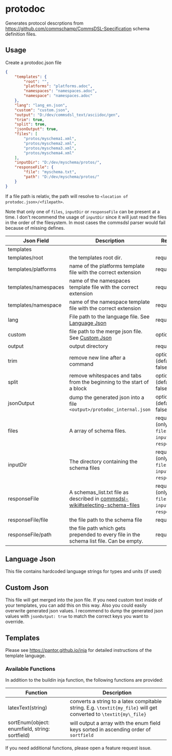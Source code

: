 # protodoc

Generates protocol descrptions from https://github.com/commschamp/CommsDSL-Specification schema definition files.

## Usage

Create a protodoc.json file
```json
{
    "templates": {
        "root": "",
        "platforms": "platforms.adoc",
        "namespaces": "namespaces.adoc",
        "namespace": "namespaces.adoc"
    },
    "lang": "lang_en.json",
    "custom": "custom.json",
    "output": "D:/dev/commsdsl_text/asciidoc/gen",
    "trim": true,
    "split": true,
    "jsonOutput": true,
    "files": [
        "protos/myschema1.xml",
        "protos/myschema2.xml",
        "protos/myschema3.xml",
        "protos/myschema4.xml"
    ],
    "inputDir": "D:/dev/myschema/protos/",
    "responseFile": {
        "file": "myschema.txt",
        "path": "D:/dev/myschema/protos/"
    }
}
```
If a file path is relativ, the path will resolve to `<location of protodoc.json>/<filepath>`.

Note that only one of `files`, `inputDir` or `responseFile` can be present at a time.
I don't recommend the usage of `inputDir` since it will just read the files in the order of the filesystem. In most cases the commsdsl parser would fail because of missing defines.



| Json Field          | Description   | Required   |
| ------------------- | ------------- |----|
| templates           | ||
| templates/root      | the templates root dir.       |required|
| templates/platforms | name of the platforms template file with the correct extension      |required|
| templates/namespaces| name of the namespaces template file with the correct extension      |required|
| templates/namespace | name of the namespace template file with the correct extension      |required|
| lang                | File path to the language file. See [Language Json](#language-json)      |required|
| custom              | file path to the merge json file. See [Custom Json](#custom-json)      |optional|
| output              | output directory      |required|
| trim                | remove new line after a command |optional (default: false)|
| split               | remove whitespaces and tabs from the beginning to the start of a block |optional (default: false)|
| jsonOutput          | dump the generated json into a file `<output>/protodoc_internal.json`       |optional (default: false)|
| files               | A array of schema files.      | required (only on of `files`, `inputDir` or `responseFile`) |
| inputDir            | The directory containing the schema files     | required (only on of `files`, `inputDir` or `responseFile`) |
| responseFile        | A schemas_list.txt file as described in [commsdsl-wiki#selecting-schema-files](https://github.com/commschamp/commsdsl/blob/master/doc/Manual_commsdsl2comms.md#selecting-schema-files)     | required (only on of `files`, `inputDir` or `responseFile`) |
| responseFile/file   | the file path to the schema file      | required |
| responseFile/path   | the file path which gets prepended to every file in the schema list file. Can be empty.      | required |


## Language Json
This file contains hardcoded language strings for types and units (if used)

## Custom Json

This file will get merged into the json file. If you need custom text inside of your templates, you can add this on this way. Also you could easily overwrite generated json values.
I recommend to dump the generated json values with `jsonOutput: true` to match the correct keys you want to override.



## Templates

Please see https://pantor.github.io/inja for detailed instructions of the template language.

### Available Functions

In addition to the buildin inja function, the following functions are provided: 

| Function            | Description     | 
| ------------------- | ------------- |
| latexText(string) | converts a string to a latex compitable string. E.g. `\textit{my_file}` will get converted to `\textit{my\_file}` | 
| sortEnum(object: enumfield, string: sortfield) | will output a array with the enum field keys sorted in ascending order of `sortfield`|

If you need additional functions, please open a feature request issue.
